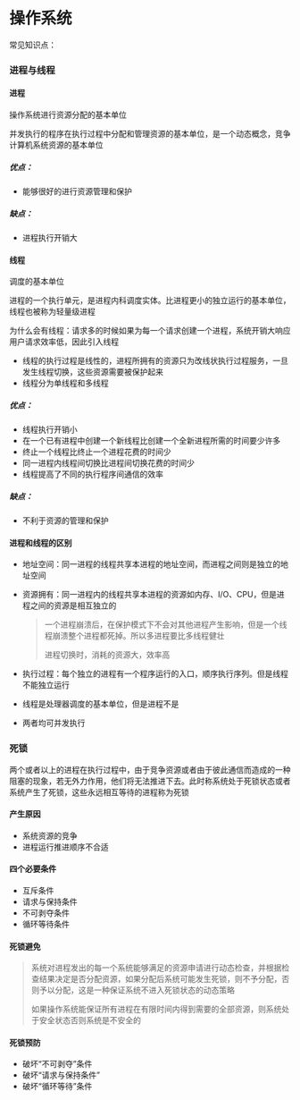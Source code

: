 # 操作系统

常见知识点：

### 进程与线程

#### 进程

操作系统进行资源分配的基本单位

并发执行的程序在执行过程中分配和管理资源的基本单位，是一个动态概念，竞争计算机系统资源的基本单位

##### 优点：

- 能够很好的进行资源管理和保护

##### 缺点：

- 进程执行开销大

#### 线程

调度的基本单位

进程的一个执行单元，是进程内科调度实体。比进程更小的独立运行的基本单位，线程也被称为轻量级进程

为什么会有线程：请求多的时候如果为每一个请求创建一个进程，系统开销大响应用户请求效率低，因此引入线程

- 线程的执行过程是线性的，进程所拥有的资源只为改线状执行过程服务，一旦发生线程切换，这些资源需要被保护起来
- 线程分为单线程和多线程

##### 优点：

- 线程执行开销小
- 在一个已有进程中创建一个新线程比创建一个全新进程所需的时间要少许多
- 终止一个线程比终止一个进程花费的时间少
- 同一进程内线程间切换比进程间切换花费的时间少
- 线程提高了不同的执行程序间通信的效率

##### 缺点：

- 不利于资源的管理和保护

#### 进程和线程的区别

- 地址空间：同一进程的线程共享本进程的地址空间，而进程之间则是独立的地址空间

- 资源拥有：同一进程内的线程共享本进程的资源如内存、I/O、CPU，但是进程之间的资源是相互独立的

  > 一个进程崩溃后，在保护模式下不会对其他进程产生影响，但是一个线程崩溃整个进程都死掉。所以多进程要比多线程健壮
  >
  > 进程切换时，消耗的资源大，效率高

- 执行过程：每个独立的进程有一个程序运行的入口，顺序执行序列。但是线程不能独立运行

- 线程是处理器调度的基本单位，但是进程不是

- 两者均可并发执行

### 死锁

两个或者以上的进程在执行过程中，由于竞争资源或者由于彼此通信而造成的一种阻塞的现象，若无外力作用，他们将无法推进下去。此时称系统处于死锁状态或者系统产生了死锁，这些永远相互等待的进程称为死锁

#### 产生原因

- 系统资源的竞争
- 进程运行推进顺序不合适

#### 四个必要条件

- 互斥条件
- 请求与保持条件
- 不可剥夺条件
- 循环等待条件

#### 死锁避免

> 系统对进程发出的每一个系统能够满足的资源申请进行动态检查，并根据检查结果决定是否分配资源，如果分配后系统可能发生死锁，则不予分配，否则予以分配，这是一种保证系统不进入死锁状态的动态策略
>
> 如果操作系统能保证所有进程在有限时间内得到需要的全部资源，则系统处于安全状态否则系统是不安全的

#### 死锁预防

- 破坏“不可剥夺”条件
- 破坏“请求与保持条件”
- 破坏“循环等待”条件

